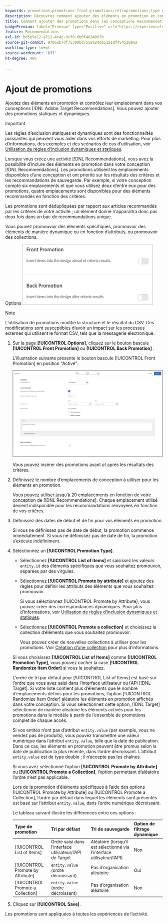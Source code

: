 ```yaml
---
keywords: promotions;promotions front;promotions;rétropromotions;type de promotions;liste d’éléments;promouvoir par attribut;promouvoir une collection
description: Découvrez comment ajouter des éléments en promotion et contrôler leur emplacement dans vos conceptions Recommendations de l'Adobe  [!DNL Target] . Vous pouvez ajouter des promotions statiques et dynamiques.
title: Comment ajouter des promotions dans les conceptions Recommendations ?
badgePremium: label="Premium" type="Positive" url="https://experienceleague.adobe.com/docs/target/using/introduction/intro.html?lang=en#premium newtab=true" tooltip="Découvrez les fonctionnalités incluses dans Target Premium."
feature: Recommendations
exl-id: bd5e5e12-a712-4c4c-9cf8-6b0f4834067b
source-git-commit: 07062b7df75300bd7558a24da5121df454520e42
workflow-type: tm+mt
source-wordcount: '637'
ht-degree: 40%

---
```


# Ajout de promotions

Ajoutez des éléments en promotion et contrôlez leur emplacement dans vos conceptions [!DNL Adobe Target Recommendations]. Vous pouvez ajouter des promotions statiques et dynamiques.

>[!IMPORTANT]
>
>Les règles d’exclusion statiques et dynamiques sont des fonctionnalités puissantes qui peuvent vous aider dans vos efforts de marketing. Pour plus d’informations, des exemples et des scénarios de cas d’utilisation, voir [Utilisation de règles d’inclusion dynamiques et statiques](/help/main/c-recommendations/c-algorithms/use-dynamic-and-static-inclusion-rules.md#concept_4CB5C0FA705D4E449BD0B37B3D987F9F).

Lorsque vous créez une activité [!DNL Recommendations], vous avez la possibilité d’inclure des éléments en promotion dans votre conception [!DNL Recommendations]. Les promotions utilisent les emplacements disponibles d’une conception et ont priorité sur les résultats des critères et les recommandations de sauvegarde. Par exemple, si votre conception compte six emplacements et que vous utilisez deux d’entre eux pour des promotions, quatre emplacements sont disponibles pour des éléments recommandés en fonction des critères.

Les promotions sont dédupliquées par rapport aux articles recommandés par les critères de votre activité ; un élément donné n’apparaîtra donc pas deux fois dans un bac de recommandations unique.

Vous pouvez promouvoir des éléments spécifiques, promouvoir des éléments de manière dynamique ou en fonction d’attributs, ou promouvoir des collections.

Options ![[!UICONTROL Front Promotion] et [!UICONTROL Back Promotion] dans l’ [!DNL Target] interface utilisateur](assets/add_promotion_toggles.png)

>[!NOTE]
>
>L’utilisation de promotions modifie la structure et le résultat du CSV. Ces modifications sont susceptibles d’avoir un impact sur les processus externes qui utilisent le format CSV, tels que la messagerie électronique.

1. Sur la page **[!UICONTROL Options]**, cliquez sur le bouton bascule **[!UICONTROL Front Promotion]** ou **[!UICONTROL Back Promotion]** .

   L’illustration suivante présente le bouton bascule [!UICONTROL Front Promotion] en position &quot;Activé&quot;.

   ![Options d’ajout de promotion avant](/help/main/c-recommendations/t-create-recs-activity/assets/add_promotion_front.png)

   Vous pouvez insérer des promotions avant *et* après les résultats des critères.

1. Définissez le nombre d’emplacements de conception à utiliser pour les éléments en promotion.

   Vous pouvez utiliser jusqu’à 20 emplacements en fonction de votre conception de [!DNL Recommendations]. Chaque emplacement utilisé devient indisponible pour les recommandations renvoyées en fonction de vos critères.

1. Définissez des dates de début et de fin pour vos éléments en promotion.

   Si vous ne définissez pas de date de début, la promotion commence immédiatement. Si vous ne définissez pas de date de fin, la promotion s’exécute indéfiniment.

1. Sélectionnez un **[!UICONTROL Promotion Type]**.

   * Sélectionnez **[!UICONTROL List of items]** et saisissez les valeurs `entity.id` des éléments spécifiques que vous souhaitez promouvoir, séparées par des virgules.

   * Sélectionnez **[!UICONTROL Promote by attribute]** et ajoutez des règles pour définir les attributs des éléments que vous souhaitez promouvoir.

     Si vous sélectionnez [!UICONTROL Promote by Attribute], vous pouvez créer des correspondances dynamiques. Pour plus d’informations, voir [Utilisation de règles d’inclusion dynamiques et statiques](/help/main/c-recommendations/c-algorithms/use-dynamic-and-static-inclusion-rules.md#concept_4CB5C0FA705D4E449BD0B37B3D987F9F).

   * Sélectionnez **[!UICONTROL Promote a collection]** et choisissez la collection d’éléments que vous souhaitez promouvoir.

     Vous pouvez créer de nouvelles collections à utiliser pour les promotions. Voir [Création d’une collection](/help/main/c-recommendations/c-products/collections.md#task_1256DFF6842141FCAADD9E1428EF7F08) pour plus d’informations.

   Si vous choisissez **[!UICONTROL List of Items]** comme **[!UICONTROL Promotion Type]**, vous pouvez cocher la case **[!UICONTROL Randomize Item Order]** si vous le souhaitez.

   L’ordre de tri par défaut pour [!UICONTROL List of Items] est basé sur l’ordre que vous avez saisi dans l’interface utilisateur ou l’API [!DNL Target]. Si votre liste contient plus d’éléments que le nombre d’emplacements définis pour les promotions, l’option [!UICONTROL Randomize Item Order] aléatoire les éléments en promotion affichés dans votre conception. Si vous sélectionnez cette option, [!DNL Target] sélectionne de manière aléatoire les éléments activés pour les promotions dans le modèle à partir de l’ensemble de promotions complet de chaque accès.

   Si vos entités n’ont pas d’attribut `entity.value` (par exemple, vous ne vendez pas de produits), vous pouvez transmettre une valeur numérique dans l’attribut `entity.value`, telle que la date de publication. Dans ce cas, les éléments en promotion peuvent être promus selon la date de publication la plus récente, dans l’ordre décroissant. L’attribut `entity.value` est de type double ; il n’accepte pas les chaînes.

   Si vous avez sélectionné l’option **[!UICONTROL Promote by Attribute]** ou **[!UICONTROL Promote a Collection]**, l’option permettant d’aléatoire l’ordre n’est pas applicable.

   Lors de la promotion d’éléments spécifiques à l’aide des options [!UICONTROL Promote by Attribute] ou [!UICONTROL Promote a Collection], l’ordre par défaut dans lequel les éléments sont présentés est basé sur l’attribut `entity.value`, dans l’ordre numérique décroissant.

   Le tableau suivant illustre les différences entre ces options :

   | Type de promotion | Tri par défaut | Tri de sauvegarde | Option de filtrage dynamique |
   | --- | --- | --- | --- |
   | [!UICONTROL List of Items] | Ordre saisi dans l’interface utilisateur/l’API de Target | Aléatoire (lorsqu’il est sélectionné via l’interface utilisateur/l’API) | Non |
   | [!UICONTROL Promote by Attribute] | `entity.value` (ordre décroissant) | Pas d’organisation aléatoire | Oui |
   | [!UICONTROL Promote a Collection] | `entity.value` (ordre décroissant) | Pas d’organisation aléatoire | Non |

1. Cliquez sur **[!UICONTROL Save]**.

Les promotions sont appliquées à toutes les expériences de l’activité.
